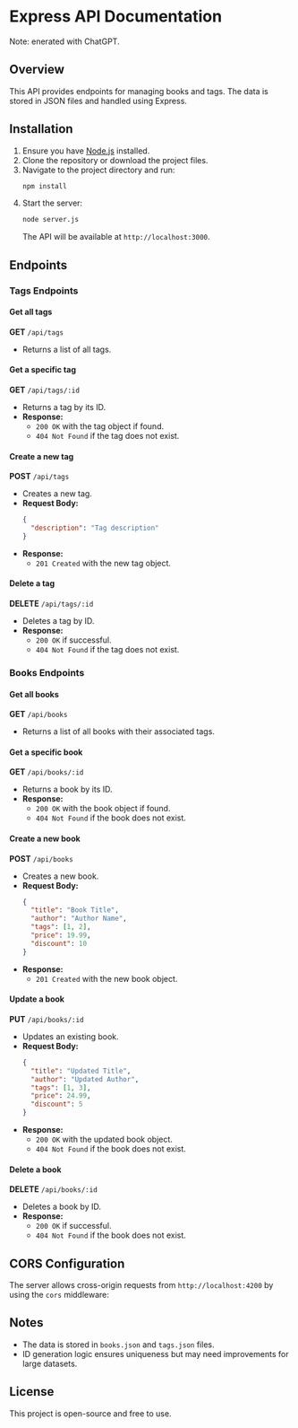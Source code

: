 # Express API Documentation
Note: enerated with ChatGPT.

## Overview
This API provides endpoints for managing books and tags. The data is stored in JSON files and handled using Express.

## Installation
1. Ensure you have [Node.js](https://nodejs.org/) installed.
2. Clone the repository or download the project files.
3. Navigate to the project directory and run:
   ```sh
   npm install
   ```
4. Start the server:
   ```sh
   node server.js
   ```
   The API will be available at `http://localhost:3000`.

## Endpoints

### Tags Endpoints

#### Get all tags
**GET** `/api/tags`
- Returns a list of all tags.

#### Get a specific tag
**GET** `/api/tags/:id`
- Returns a tag by its ID.
- **Response:**
  - `200 OK` with the tag object if found.
  - `404 Not Found` if the tag does not exist.

#### Create a new tag
**POST** `/api/tags`
- Creates a new tag.
- **Request Body:**
  ```json
  {
    "description": "Tag description"
  }
  ```
- **Response:**
  - `201 Created` with the new tag object.

#### Delete a tag
**DELETE** `/api/tags/:id`
- Deletes a tag by ID.
- **Response:**
  - `200 OK` if successful.
  - `404 Not Found` if the tag does not exist.

### Books Endpoints

#### Get all books
**GET** `/api/books`
- Returns a list of all books with their associated tags.

#### Get a specific book
**GET** `/api/books/:id`
- Returns a book by its ID.
- **Response:**
  - `200 OK` with the book object if found.
  - `404 Not Found` if the book does not exist.

#### Create a new book
**POST** `/api/books`
- Creates a new book.
- **Request Body:**
  ```json
  {
    "title": "Book Title",
    "author": "Author Name",
    "tags": [1, 2],
    "price": 19.99,
    "discount": 10
  }
  ```
- **Response:**
  - `201 Created` with the new book object.

#### Update a book
**PUT** `/api/books/:id`
- Updates an existing book.
- **Request Body:**
  ```json
  {
    "title": "Updated Title",
    "author": "Updated Author",
    "tags": [1, 3],
    "price": 24.99,
    "discount": 5
  }
  ```
- **Response:**
  - `200 OK` with the updated book object.
  - `404 Not Found` if the book does not exist.

#### Delete a book
**DELETE** `/api/books/:id`
- Deletes a book by ID.
- **Response:**
  - `200 OK` if successful.
  - `404 Not Found` if the book does not exist.

## CORS Configuration
The server allows cross-origin requests from `http://localhost:4200` by using the `cors` middleware:

## Notes
- The data is stored in `books.json` and `tags.json` files.
- ID generation logic ensures uniqueness but may need improvements for large datasets.

## License
This project is open-source and free to use.


